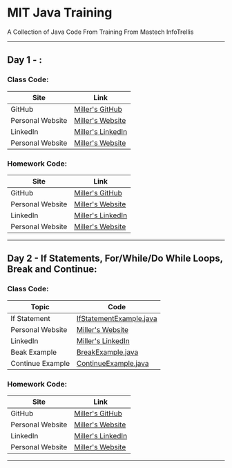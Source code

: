 # **MIT Java Training**
A Collection of Java Code From Training From Mastech InfoTrellis

-----
## Day 1 - :
### Class Code:
| Site     | Link |
| ------------ | ---------- |
| GitHub | [Miller's GitHub](https://github.com/Miller11k) |
| Personal Website | [Miller's Website](https://millerkodish.com/) |
| LinkedIn | [Miller's LinkedIn](https://www.linkedin.com/in/miller-kodish/) |
| Personal Website | [Miller's Website](https://millerkodish.com/) |

### Homework Code:
| Site     | Link |
| ------------ | ---------- |
| GitHub | [Miller's GitHub](https://github.com/Miller11k) |
| Personal Website | [Miller's Website](https://millerkodish.com/) |
| LinkedIn | [Miller's LinkedIn](https://www.linkedin.com/in/miller-kodish/) |
| Personal Website | [Miller's Website](https://millerkodish.com/) |

-----

## Day 2 - If Statements, For/While/Do While Loops, Break and Continue:
### Class Code:
| Topic     | Code |
| ------------ | ---------- |
| If Statement | [IfStatementExample.java](/src/com/mit/trainingDayTwo/IfStatementExample.java) |
| Personal Website | [Miller's Website](https://millerkodish.com/) |
| LinkedIn | [Miller's LinkedIn](https://www.linkedin.com/in/miller-kodish/) |
| Beak Example | [BreakExample.java](/src/com/mit/trainingDayTwo/BreakExample.java) |
| Continue Example | [ContinueExample.java](/src/com/mit/trainingDayTwo/ContinueExample.java) |

### Homework Code:
| Site     | Link |
| ------------ | ---------- |
| GitHub | [Miller's GitHub](https://github.com/Miller11k) |
| Personal Website | [Miller's Website](https://millerkodish.com/) |
| LinkedIn | [Miller's LinkedIn](https://www.linkedin.com/in/miller-kodish/) |
| Personal Website | [Miller's Website](https://millerkodish.com/) |

-----
